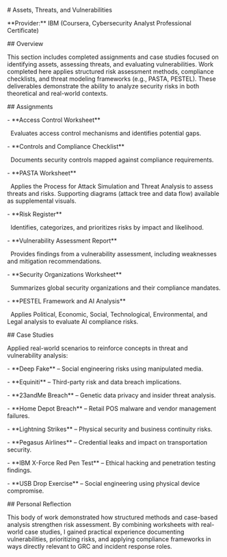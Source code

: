 \# Assets, Threats, and Vulnerabilities



\*\*Provider:\*\* IBM (Coursera, Cybersecurity Analyst Professional Certificate)  



\## Overview

This section includes completed assignments and case studies focused on identifying assets, assessing threats, and evaluating vulnerabilities. Work completed here applies structured risk assessment methods, compliance checklists, and threat modeling frameworks (e.g., PASTA, PESTEL). These deliverables demonstrate the ability to analyze security risks in both theoretical and real-world contexts.  



\## Assignments

\- \*\*Access Control Worksheet\*\*  

&nbsp; Evaluates access control mechanisms and identifies potential gaps.  



\- \*\*Controls and Compliance Checklist\*\*  

&nbsp; Documents security controls mapped against compliance requirements.  



\- \*\*PASTA Worksheet\*\*  

&nbsp; Applies the Process for Attack Simulation and Threat Analysis to assess threats and risks. Supporting diagrams (attack tree and data flow) available as supplemental visuals.  



\- \*\*Risk Register\*\*  

&nbsp; Identifies, categorizes, and prioritizes risks by impact and likelihood.  



\- \*\*Vulnerability Assessment Report\*\*  

&nbsp; Provides findings from a vulnerability assessment, including weaknesses and mitigation recommendations.  



\- \*\*Security Organizations Worksheet\*\*  

&nbsp; Summarizes global security organizations and their compliance mandates.  



\- \*\*PESTEL Framework and AI Analysis\*\*  

&nbsp; Applies Political, Economic, Social, Technological, Environmental, and Legal analysis to evaluate AI compliance risks.  



\## Case Studies

Applied real-world scenarios to reinforce concepts in threat and vulnerability analysis:  

\- \*\*Deep Fake\*\* – Social engineering risks using manipulated media.  

\- \*\*Equiniti\*\* – Third-party risk and data breach implications.  

\- \*\*23andMe Breach\*\* – Genetic data privacy and insider threat analysis.  

\- \*\*Home Depot Breach\*\* – Retail POS malware and vendor management failures.  

\- \*\*Lightning Strikes\*\* – Physical security and business continuity risks.  

\- \*\*Pegasus Airlines\*\* – Credential leaks and impact on transportation security.  

\- \*\*IBM X-Force Red Pen Test\*\* – Ethical hacking and penetration testing findings.  

\- \*\*USB Drop Exercise\*\* – Social engineering using physical device compromise.  



\## Personal Reflection

This body of work demonstrated how structured methods and case-based analysis strengthen risk assessment. By combining worksheets with real-world case studies, I gained practical experience documenting vulnerabilities, prioritizing risks, and applying compliance frameworks in ways directly relevant to GRC and incident response roles.



